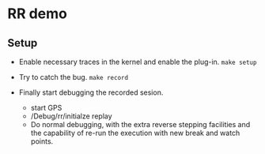 # RR demo
## Setup
* Enable necessary traces in the kernel and enable the plug-in. `make setup`

* Try to catch the bug.  `make record`

* Finally start debugging the recorded sesion.
  * start GPS
  * <menue>/Debug/rr/initialze replay
  * Do normal debugging, with the extra reverse stepping facilities and the capability of re-run the execution with new break and watch points.

